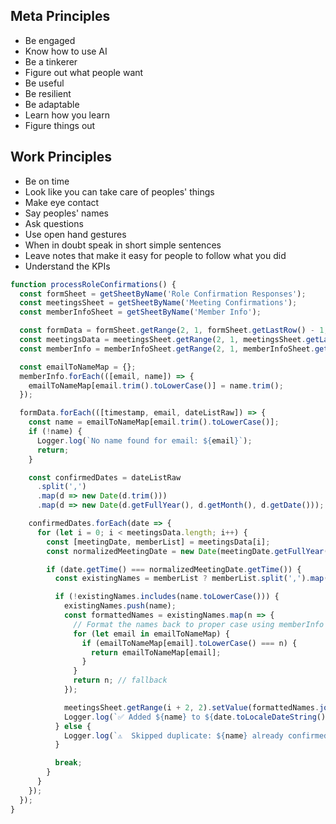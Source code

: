 ## Meta Principles
- Be engaged
- Know how to use AI
- Be a tinkerer
- Figure out what people want
- Be useful
- Be resilient
- Be adaptable
- Learn how you learn
- Figure things out

## Work Principles
- Be on time
- Look like you can take care of peoples' things
- Make eye contact
- Say peoples' names
- Ask questions
- Use open hand gestures
- When in doubt speak in short simple sentences
- Leave notes that make it easy for people to follow what you did
- Understand the KPIs

```javascript
function processRoleConfirmations() {
  const formSheet = getSheetByName('Role Confirmation Responses');
  const meetingsSheet = getSheetByName('Meeting Confirmations');
  const memberInfoSheet = getSheetByName('Member Info');

  const formData = formSheet.getRange(2, 1, formSheet.getLastRow() - 1, 3).getValues();
  const meetingsData = meetingsSheet.getRange(2, 1, meetingsSheet.getLastRow() - 1, 2).getValues();
  const memberInfo = memberInfoSheet.getRange(2, 1, memberInfoSheet.getLastRow() - 1, 2).getValues();

  const emailToNameMap = {};
  memberInfo.forEach(([email, name]) => {
    emailToNameMap[email.trim().toLowerCase()] = name.trim();
  });

  formData.forEach(([timestamp, email, dateListRaw]) => {
    const name = emailToNameMap[email.trim().toLowerCase()];
    if (!name) {
      Logger.log(`No name found for email: ${email}`);
      return;
    }

    const confirmedDates = dateListRaw
      .split(',')
      .map(d => new Date(d.trim()))
      .map(d => new Date(d.getFullYear(), d.getMonth(), d.getDate())); // Strip time

    confirmedDates.forEach(date => {
      for (let i = 0; i < meetingsData.length; i++) {
        const [meetingDate, memberList] = meetingsData[i];
        const normalizedMeetingDate = new Date(meetingDate.getFullYear(), meetingDate.getMonth(), meetingDate.getDate());

        if (date.getTime() === normalizedMeetingDate.getTime()) {
          const existingNames = memberList ? memberList.split(',').map(n => n.trim().toLowerCase()) : [];

          if (!existingNames.includes(name.toLowerCase())) {
            existingNames.push(name);
            const formattedNames = existingNames.map(n => {
              // Format the names back to proper case using memberInfo
              for (let email in emailToNameMap) {
                if (emailToNameMap[email].toLowerCase() === n) {
                  return emailToNameMap[email];
                }
              }
              return n; // fallback
            });

            meetingsSheet.getRange(i + 2, 2).setValue(formattedNames.join(', '));
            Logger.log(`✅ Added ${name} to ${date.toLocaleDateString()}`);
          } else {
            Logger.log(`⚠️  Skipped duplicate: ${name} already confirmed for ${date.toLocaleDateString()}`);
          }

          break;
        }
      }
    });
  });
}
```